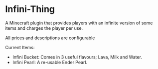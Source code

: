 # Infini-Thing
A Minecraft plugin that provides players with an infinite version of some items and charges the player per use.

All prices and descriptions are configurable

Current Items:
  - Infini Bucket: Comes in 3 useful flavours; Lava, Milk and Water.
  - Infini Pearl: A re-usable Ender Pearl.
